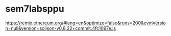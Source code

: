 # sem7labsppu

https://remix.ethereum.org/#lang=en&optimize=false&runs=200&evmVersion=null&version=soljson-v0.8.22+commit.4fc1097e.js
